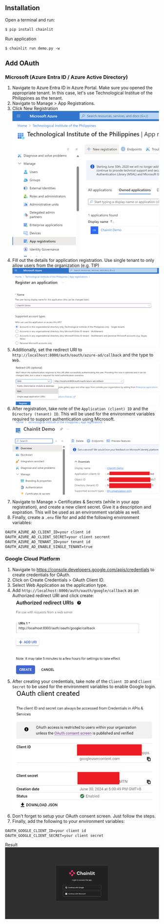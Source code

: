 ## Installation

Open a terminal and run:

```bash
$ pip install chainlit
```

Run application

```
$ chainlit run demo.py -w
```

## Add OAuth
### Microsoft (Azure Entra ID / Azure Active Directory)
1. Navigate to Azure Entra ID in Azure Portal. Make sure you opened the appropriate tenant. In this case, let's use Technological Institue of the Philippines as the tenant.
2. Navigate to Manage > App Registrations.
3. Click New Registration
![New Registration](image.png)
4. Fill out the details for application registration. Use single tenant to only allow users from the organization (e.g. TIP)
![alt text](image-1.png)
5. Additionally, set the redirect URI to `http://localhost:8000/auth/oauth/azure-ad/callback` and the type to `Web`.
![alt text](image-2.png)
6. After registration, take note of the `Application (client) ID` and the `Directory (tenant) ID`. This will be used for the environment variables required to support authentication using Microsoft.
![alt text](image-4.png)
7. Navigate to Manage > Certificates & Secrets (while in your app registration), and create a new client secret. Give it a description and expiration. This will be used as an environment variable as well.
8. Finally, create a `.env` file for and add the following environment variables:
```
OAUTH_AZURE_AD_CLIENT_ID=your client id
OAUTH_AZURE_AD_CLIENT_SECRET=your client secrent
OAUTH_AZURE_AD_TENANT_ID=your tenant id
OAUTH_AZURE_AD_ENABLE_SINGLE_TENANT=true
```

### Google Cloud Platform
1. Navigate to https://console.developers.google.com/apis/credentials to create credentials for OAuth.
2. Click on Create Credentials > OAuth Client ID.
3. Select Web Application as the application type.
4. Add `http://localhost:8000/auth/oauth/google/callback` as an Authorized redirect URI and click create:
![alt text](image-5.png)
5. After creating your credentials, take note of the `Client ID` and `Client Secret` to be used for the environment variables to enable Google login.
![alt text](image-6.png)
6. Don't forget to setup your OAuth consent screen. Just follow the steps.
7. Finally, add the following to your environment variables:
```
OAUTH_GOOGLE_CLIENT_ID=your client id
OAUTH_GOOGLE_CLIENT_SECRET=your client secret
```
Result
![alt text](image-7.png)